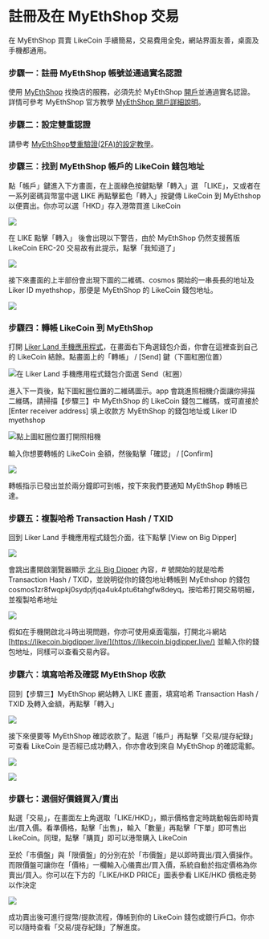 # 註冊及在 MyEthShop 交易

在  MyEthShop 買賣 LikeCoin 手續簡易，交易費用全免，網站界面友善，桌面及手機都通用。

### 步驟一：註冊 MyEthShop 帳號並通過實名認證

使用 [MyEthShop](https://www.myethshop.com/) 找換店的服務，必須先於 MyEthShop [開戶](https://www.myethshop.com/register)並通過實名認證。詳情可參考 MyEthShop 官方教學 [MyEthShop 開戶詳細說明](https://myethlabs.wordpress.com/2019/07/12/myethshop%e9%96%8b%e6%88%b6%e8%a9%b3%e7%b4%b0%e8%aa%aa%e6%98%8e/)。

### 步驟二：設定雙重認證

請參考 [MyEthShop雙重驗證\(2FA\)的設定教學](https://myethlabs.wordpress.com/2019/01/24/myethshop%e9%9b%99%e9%87%8d%e9%a9%97%e8%ad%892fa%e7%9a%84%e8%a8%ad%e5%ae%9a%e6%95%99%e5%ad%b8/)。

### 步驟三：找到 MyEthShop 帳戶的 LikeCoin 錢包地址

點「帳戶」鍵進入下方畫面，在上面綠色按鍵點擊「轉入」選 「LIKE」，又或者在一系列密碼貨幣當中選 LIKE 再點擊藍色「轉入」按鍵傳 LikeCoin 到 MyEthshop 以便賣出。你亦可以選「HKD」存入港幣買進 LikeCoin

![](../../.gitbook/assets/myethshop-1.png)

在 LIKE 點擊「轉入」 後會出現以下警告，由於 MyEthShop  仍然支援舊版 LikeCoin ERC-20 交易故有此提示，點擊「我知道了」

![](../../.gitbook/assets/myethshop-2.png)

接下來畫面的上半部份會出現下圖的二維碼、cosmos 開始的一串長長的地址及 Liker ID myethshop，那便是 MyEthShop 的 LikeCoin 錢包地址。

![](../../.gitbook/assets/myethshop-3.png)

### 步驟四：轉帳 LikeCoin 到 MyEthShop

打開 [Liker Land 手機應用程式](https://like.co/in/getapp)，在畫面右下角選錢包介面，你會在這裡查到自己的 LikeCoin 結餘。點畫面上的「轉帳」 / \[Send\] 鍵（下圖紅圈位置）

![&#x5728; Liker Land &#x624B;&#x6A5F;&#x61C9;&#x7528;&#x7A0B;&#x5F0F;&#x9322;&#x5305;&#x4ECB;&#x9762;&#x9078; Send&#xFF08;&#x7D05;&#x5708;&#xFF09;](../../.gitbook/assets/bitasset-trade-6.png)

進入下一頁後，點下圖紅圈位置的二維碼圖示。app 會跳進照相機介面讓你掃描二維碼，請掃描【步驟三】中 MyEthShop 的 LikeCoin 錢包二維碼，或可直接於 \[Enter receiver address\] 填上收款方 MyEthShop 的錢包地址或 Liker ID myethshop

![&#x9EDE;&#x4E0A;&#x5716;&#x7D05;&#x5708;&#x4F4D;&#x7F6E;&#x6253;&#x958B;&#x7167;&#x76F8;&#x6A5F;](../../.gitbook/assets/bitasset-trade-7.png)

輸入你想要轉帳的 LikeCoin 金額，然後點擊「確認」 / \[Confirm\]

![](../../.gitbook/assets/bitasset-trade-8.png)

轉帳指示已發出並於兩分鐘即可到帳，按下來我們要通知 MyEthShop 轉帳已達。

### 步驟五：複製哈希 Transaction Hash / TXID

回到 Liker Land 手機應用程式錢包介面，往下點擊 \[View on Big Dipper\]

![](../../.gitbook/assets/myethshop-4.png)

會跳出畫開啟瀏覽器顯示 [北斗 Big Dipper](https://docs.like.co/v/zh/user-guide/likecoin-chain/big-dipper) 內容，\# 號開始的就是哈希 Transaction Hash / TXID，並說明從你的錢包地址轉帳到 MyEthshop 的錢包 cosmos1zr8fwqpkj0sydpjfjqa4uk4ptu6tahgfw8deyq。按哈希打開交易明細，並複製哈希地址

![](../../.gitbook/assets/myethshop-5.png)

假如在手機開啟北斗時出現問題，你亦可使用桌面電腦，打開北斗網站 [https://likecoin.bigdipper.live/](https://likecoin.bigdipper.live/) 並輸入你的錢包地址，同樣可以查看交易內容。

### 步驟六：填寫哈希及確認 MyEthShop 收款

回到【步驟三】MyEthShop 網站轉入 LIKE 畫面，填寫哈希  Transaction Hash / TXID 及轉入金額，再點擊「轉入」

![](../../.gitbook/assets/myethshop-7.png)

接下來便要等 MyEthShop 確認收款了。點選「帳戶」再點擊「交易/提存紀錄」可查看 LikeCoin 是否經已成功轉入，你亦會收到來自 MyEthShop 的確認電郵。

![](../../.gitbook/assets/myethshop-8.png)

![](../../.gitbook/assets/myethshop-9.png)

### 步驟七：選個好價錢買入/賣出

點選「交易」，在畫面左上角選取「LIKE/HKD」，顯示價格會定時跳動報告即時賣出/買入價。看準價格，點擊「出售」，輸入「數量」再點擊「下單」即可售出 LikeCoin。同理，點擊「購買」即可以港幣購入 LikeCoin

至於「市價盤」與「限價盤」的分別在於「市價盤」是以即時賣出/買入價操作。而限價盤可讓你在「價格」一欄輸入心儀賣出/買入價，系統自動於指定價格為你賣出/買入。你可以在下方的「LIKE/HKD PRICE」圖表參看 LIKE/HKD 價格走勢以作決定

![](../../.gitbook/assets/myethshop-10.png)

成功賣出後可進行提幣/提款流程，傳帳到你的 LikeCoin 錢包或銀行戶口。你亦可以隨時查看「交易/提存紀錄」了解進度。





